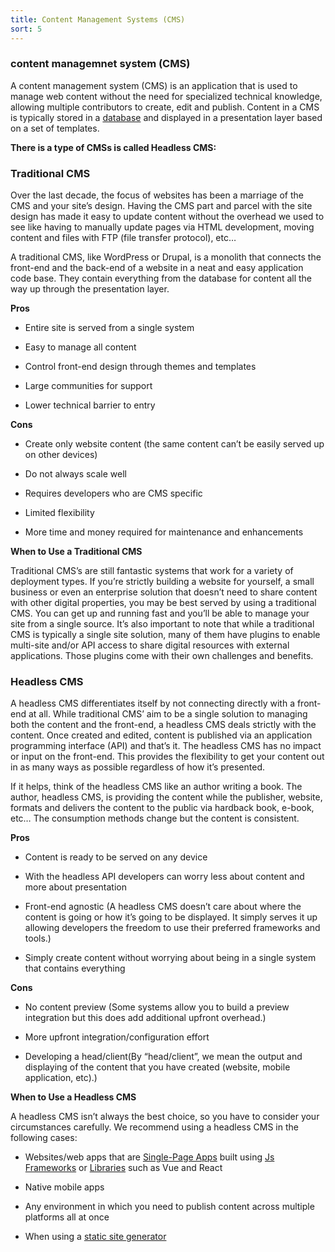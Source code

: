 ```yaml
---
title: Content Management Systems (CMS)
sort: 5
---
```


### content managemnet system (CMS)

A content management system (CMS) is an application that is used to manage web content without the need for specialized technical knowledge, allowing multiple contributors to create, edit and publish. Content in a CMS is typically stored in a [database](/databses) and displayed in a presentation layer based on a set of templates.

**There is a type of CMSs is called Headless CMS:**

### Traditional CMS

Over the last decade, the focus of websites has been a marriage of the CMS and your site’s design. Having the CMS part and parcel with the site design has made it easy to update content without the overhead we used to see like having to manually update pages via HTML development, moving content and files with FTP (file transfer protocol), etc…

A traditional CMS, like WordPress or Drupal, is a monolith that connects the front-end and the back-end of a website in a neat and easy application code base. They contain everything from the database for content all the way up through the presentation layer.

**Pros**

- Entire site is served from a single system

- Easy to manage all content

- Control front-end design through themes and templates

- Large communities for support

- Lower technical barrier to entry

**Cons**

- Create only website content (the same content can’t be easily served up on other devices)

- Do not always scale well

- Requires developers who are CMS specific

- Limited flexibility

- More time and money required for maintenance and enhancements

**When to Use a Traditional CMS**

Traditional CMS’s are still fantastic systems that work for a variety of deployment types. If you’re strictly building a website for yourself, a small business or even an enterprise solution that doesn’t need to share content with other digital properties, you may be best served by using a traditional CMS. You can get up and running fast and you’ll be able to manage your site from a single source. It’s also important to note that while a traditional CMS is typically a single site solution, many of them have plugins to enable multi-site and/or API access to share digital resources with external applications. Those plugins come with their own challenges and benefits.

### Headless CMS

A headless CMS differentiates itself by not connecting directly with a front-end at all. While traditional CMS’ aim to be a single solution to managing both the content and the front-end, a headless CMS deals strictly with the content. Once created and edited, content is published via an application programming interface (API) and that’s it. The headless CMS has no impact or input on the front-end. This provides the flexibility to get your content out in as many ways as possible regardless of how it’s presented.

If it helps, think of the headless CMS like an author writing a book. The author, headless CMS, is providing the content while the publisher, website, formats and delivers the content to the public via hardback book, e-book, etc… The consumption methods change but the content is consistent.

**Pros**

* Content is ready to be served on any device

* With the headless API developers can worry less about content and more about presentation

* Front-end agnostic (A headless CMS doesn’t care about where the content is going or how it’s going to be displayed. It simply serves it up allowing developers the freedom to use their preferred frameworks and tools.)

* Simply create content without worrying about being in a single system that contains everything

**Cons**

* No content preview (Some systems allow you to build a preview integration but this does add additional upfront overhead.)

* More upfront integration/configuration effort

* Developing a head/client(By “head/client”, we mean the output and displaying of the content that you have created (website, mobile application, etc).)

**When to Use a Headless CMS**

A headless CMS isn’t always the best choice, so you have to consider your circumstances carefully. We recommend using a headless CMS in the following cases:

* Websites/web apps that are [Single-Page Apps](/frontend#single-page-applications-spa) built using [Js Frameworks](/frontend#javascript-framework) or [Libraries](frontend#javascript-library) such as Vue and React

* Native mobile apps

* Any environment in which you need to publish content across multiple platforms all at once

* When using a [static site generator](/frontend#static-site-generators-ssg)
